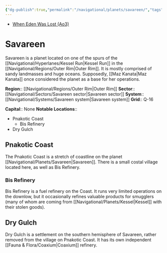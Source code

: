 ```yaml
---
{"dg-publish":true,"permalink":"/navigational/planets/savareen/","tags":["map","planet","kessel","outerrim","savareens","corellianrun"]}
---
```


- [When Eden Was Lost (Ao3)](https://archiveofourown.org/works/19334440/chapters/45992584)
# Savareen

Savareen is a planet located on one of the spurs of the [[Navigational/Hyperlanes/Kessel Run\|Kessel Run]] in the [[Navigational/Regions/Outer Rim\|Outer Rim]]. It is mostly comprised of sandy landmasses and huge oceans. Supposedly, [[Maz Kanata\|Maz Kanata]] once considered the planet as a base for her operations. 

**Region**::  [[Navigational/Regions/Outer Rim\|Outer Rim]]
**Sector**::  [[Navigational/Sectors/Savareen sector\|Savareen sector]]
**System**::  [[Navigational/Systems/Savareen system\|Savareen system]]
**Grid**::  Q-16

**Capital**::  None
**Notable Locations**::
- Pnakotic Coast
	- Bis Refinery
- Dry Gulch
## Pnakotic Coast

The Pnakotic Coast is a stretch of coastline on the planet [[Navigational/Planets/Savareen\|Savareen]]. There is a small costal village located here, as well as Bis Refinery. 

### Bis Refinery

Bis Refinery is a fuel refinery on the Coast. It runs very limited operations on the downlow, but it occasionally refines valuable products for smugglers (many of whom are coming from [[Navigational/Planets/Kessel\|Kessel]] with their stolen goods).

## Dry Gulch

Dry Gulch is a settlement on the southern hemisphere of Savareen, rather removed from the village on Pnakotic Coast. It has its own independent [[Fauna & Flora/Coaxium\|Coaxium]] refinery. 
